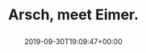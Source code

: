 ---
retweeted: false
source: <a href="https://about.twitter.com/products/tweetdeck" rel="nofollow">TweetDeck</a>
entities:
  hashtags: []
  symbols: []
  user_mentions: []
  urls:
  - url: https://t.co/8yKefJ1g2c
    expanded_url: http://bit.ly/2nUMXpg
    display_url: bit.ly/2nUMXpg
    indices:
    - '20'
    - '43'
display_text_range:
- '0'
- '43'
favorite_count: '4'
id_str: '1178748793782706176'
truncated: false
retweet_count: '1'
id: '1178748793782706176'
possibly_sensitive: false
created_at: Mon Sep 30 19:09:47 +0000 2019
favorited: false
full_text: Arsch, meet Eimer.
lang: de
quote_url: http://bit.ly/2nUMXpg
tags:
- pesos/twitter
date: '2019-09-30T19:09:47+00:00'
src: https://twitter.com/bascht/status/1178748793782706176
original_url: https://twitter.com/bascht/status/1178748793782706176
type: twitter_tweet
text: Arsch, meet Eimer.
title: 'Arsch, meet Eimer.

  '

---